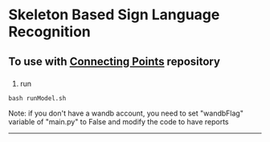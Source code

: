 # Skeleton Based Sign Language Recognition

## To use with [Connecting Points](https://github.com/JoeNatan30/ConnectingPoints) repository

### 

1. run
```
bash runModel.sh

```

Note: if you don't have a wandb account, you need to set "wandbFlag" variable of "main.py" to False and modify the code to have reports 

---------------------------
